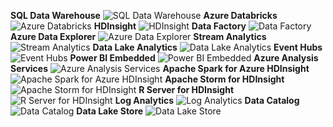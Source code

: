 ﻿**SQL Data Warehouse**
![SQL Data Warehouse](https://dinowang.github.io/azure-services-icon/Artifacts/Analytics/SQL+Data+Warehouse.svg)
**Azure Databricks**
![Azure Databricks](https://dinowang.github.io/azure-services-icon/Artifacts/Analytics/Azure+Databricks.svg)
**HDInsight**
![HDInsight](https://dinowang.github.io/azure-services-icon/Artifacts/Analytics/HDInsight.svg)
**Data Factory**
![Data Factory](https://dinowang.github.io/azure-services-icon/Artifacts/Analytics/Data+Factory.svg)
**Azure Data Explorer**
![Azure Data Explorer](https://dinowang.github.io/azure-services-icon/Artifacts/Analytics/Azure+Data+Explorer.svg)
**Stream Analytics**
![Stream Analytics](https://dinowang.github.io/azure-services-icon/Artifacts/Analytics/Stream+Analytics.svg)
**Data Lake Analytics**
![Data Lake Analytics](https://dinowang.github.io/azure-services-icon/Artifacts/Analytics/Data+Lake+Analytics.svg)
**Event Hubs**
![Event Hubs](https://dinowang.github.io/azure-services-icon/Artifacts/Analytics/Event+Hubs.svg)
**Power BI Embedded**
![Power BI Embedded](https://dinowang.github.io/azure-services-icon/Artifacts/Analytics/Power+BI+Embedded.svg)
**Azure Analysis Services**
![Azure Analysis Services](https://dinowang.github.io/azure-services-icon/Artifacts/Analytics/Azure+Analysis+Services.svg)
**Apache Spark for Azure HDInsight**
![Apache Spark for Azure HDInsight](https://dinowang.github.io/azure-services-icon/Artifacts/Analytics/Apache+Spark+for+Azure+HDInsight.svg)
**Apache Storm for HDInsight**
![Apache Storm for HDInsight](https://dinowang.github.io/azure-services-icon/Artifacts/Analytics/Apache+Storm+for+HDInsight.svg)
**R Server for HDInsight**
![R Server for HDInsight](https://dinowang.github.io/azure-services-icon/Artifacts/Analytics/R+Server+for+HDInsight.svg)
**Log Analytics**
![Log Analytics](https://dinowang.github.io/azure-services-icon/Artifacts/Analytics/Log+Analytics.svg)
**Data Catalog**
![Data Catalog](https://dinowang.github.io/azure-services-icon/Artifacts/Analytics/Data+Catalog.svg)
**Data Lake Store**
![Data Lake Store](https://dinowang.github.io/azure-services-icon/Artifacts/Analytics/Data+Lake+Store.svg)

